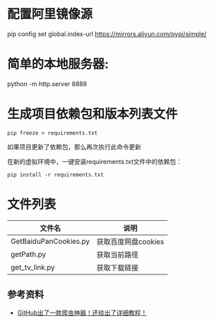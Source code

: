 # 配置阿里镜像源
pip config set global.index-url https://mirrors.aliyun.com/pypi/simple/

# 简单的本地服务器:
python -m http.server 8888

# 生成项目依赖包和版本列表文件

```pip freeze > requirements.txt```  

如果项目更新了依赖包，那么再次执行此命令更新

在新的虚拟环境中，一键安装requirements.txt文件中的依赖包：

`pip install -r requirements.txt`



# 文件列表

|文件名  |说明   |
|---------|---------|
|GetBaiduPanCookies.py  | 获取百度网盘cookies         |
|getPath.py         |获取当前路径       |
|get_tv_link.py     |获取下载链接  |


## 参考资料

- [GitHub出了一款爬虫神器！还给出了详细教程！](https://github.com/justinzm/gopup)